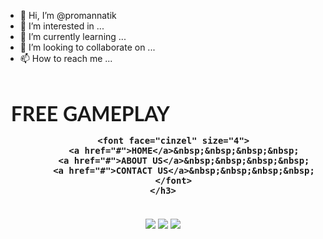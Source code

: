 - 👋 Hi, I’m @promannatik
- 👀 I’m interested in ...
- 🌱 I’m currently learning ...
- 💞️ I’m looking to collaborate on ...
- 📫 How to reach me ...

<!---
promannatik/promannatik is a ✨ special ✨ repository because its `README.md` (this file) appears on your GitHub profile.
You can click the Preview link to take a look at your changes.
--->

<!DOCTYPE html>
<html>
<head>
	<meta charset="utf-8">
	<title>FREE GAMEPLAY</title>
</head>
<body background="1.jpg" link="#000" alink="#017bf5" vlink="#000">
	<br />
	<h3 align="center">
		<font face="Lato" size="6">FREE GAMEPLAY</font>
		&nbsp;&nbsp;&nbsp;&nbsp;&nbsp;&nbsp;&nbsp;&nbsp;&nbsp;&nbsp;&nbsp;&nbsp;&nbsp;&nbsp;&nbsp;&nbsp;&nbsp;&nbsp;&nbsp;
		&nbsp;&nbsp;&nbsp;&nbsp;&nbsp;&nbsp;&nbsp;&nbsp;&nbsp;&nbsp;&nbsp;&nbsp;&nbsp;&nbsp;&nbsp;&nbsp;&nbsp;&nbsp;&nbsp;
		&nbsp;&nbsp;&nbsp;&nbsp;&nbsp;&nbsp;&nbsp;&nbsp;&nbsp;&nbsp;&nbsp;&nbsp;&nbsp;&nbsp;&nbsp;&nbsp;&nbsp;&nbsp;&nbsp;
		
		<font face="cinzel" size="4">
			<a href="#">HOME</a>&nbsp;&nbsp;&nbsp;&nbsp;
			<a href="#">ABOUT US</a>&nbsp;&nbsp;&nbsp;&nbsp;
			<a href="#">CONTACT US</a>&nbsp;&nbsp;&nbsp;&nbsp;
		</font>
	</h3>
<BR>
<A HREF="https://www.youtube.com/watch?v=IEnMpQjPpfA">
<IMG SRC="I:\PUBG.JPG"></A>
<A HREF="https://www.youtube.com/watch?v=hRMX9Rzq1AA">
<IMG SRC="I:\go.JPG"></A>
<A HREF="https://www.youtube.com/watch?v=fKl8moCfgG4">
<IMG SRC="I:\car.JPG"></A>
	
</body>
</html>
